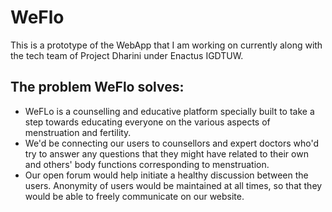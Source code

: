 # WeFlo
This is a prototype of the WebApp that I am working on currently along with the tech team of Project Dharini under Enactus IGDTUW.
## The problem WeFlo solves:
- WeFLo is a counselling and educative platform specially built to take a step towards educating everyone on the various aspects of menstruation and fertility.
- We'd be connecting our users to counsellors and expert doctors who'd try to answer any questions that they might have related to their own and others' body functions corresponding to menstruation. 
- Our open forum would help initiate a healthy discussion between the users. Anonymity of users would be maintained at all times, so that they would be able to freely communicate on our website.
